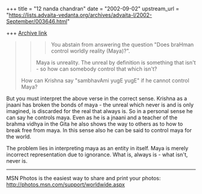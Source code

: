 +++
title = "12 nanda chandran"
date = "2002-09-02"
upstream_url = "https://lists.advaita-vedanta.org/archives/advaita-l/2002-September/003646.html"

+++
[Archive link](https://lists.advaita-vedanta.org/archives/advaita-l/2002-September/003646.html)

> > >You abstain from answering the question "Does
> > braHman
> > >control worldly reality (Maya)?".
> >
> > Maya is unreality. The unreal by definition is
> > something that isn't - so how
> > can somebody control that which isn't?
> >
>
>
>How can Krishna say "sambhavAmi yugE yugE" if he
>cannot control Maya?

But you must interpret the above verse in the correct sense. Krishna as a
jnaani has broken the bonds of maya - the unreal which never is and is only
imagined, is discarded for the real that always is. So in a personal sense
he can say he controls maya. Even as he is a jnaani and a teacher of the
brahma vidhya in the Gita he also shows the way to others as to how to break
free from maya. In this sense also he can be said to control maya for the
world.

The problem lies in interpreting maya as an entity in itself. Maya is merely
incorrect representation due to ignorance. What is, always is - what isn't,
never is.


_________________________________________________________________
MSN Photos is the easiest way to share and print your photos:
http://photos.msn.com/support/worldwide.aspx

